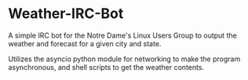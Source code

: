 # Weather-IRC-Bot
A simple IRC bot for the Notre Dame's Linux Users Group to output the weather and forecast for a given city and state.

Utilizes the asyncio python module for networking to make the program asynchronous, and shell scripts to get the weather contents.

